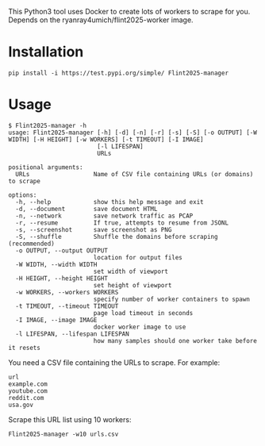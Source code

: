 This Python3 tool uses Docker to create lots of workers to scrape for you.
Depends on the ryanray4umich/flint2025-worker image.
# Installation
```
pip install -i https://test.pypi.org/simple/ Flint2025-manager
```
# Usage
```
$ Flint2025-manager -h
usage: Flint2025-manager [-h] [-d] [-n] [-r] [-s] [-S] [-o OUTPUT] [-W WIDTH] [-H HEIGHT] [-w WORKERS] [-t TIMEOUT] [-I IMAGE]
                         [-l LIFESPAN]
                         URLs

positional arguments:
  URLs                  Name of CSV file containing URLs (or domains) to scrape

options:
  -h, --help            show this help message and exit
  -d, --document        save document HTML
  -n, --network         save network traffic as PCAP
  -r, --resume          If true, attempts to resume from JSONL
  -s, --screenshot      save screenshot as PNG
  -S, --shuffle         Shuffle the domains before scraping (recommended)
  -o OUTPUT, --output OUTPUT
                        location for output files
  -W WIDTH, --width WIDTH
                        set width of viewport
  -H HEIGHT, --height HEIGHT
                        set height of viewport
  -w WORKERS, --workers WORKERS
                        specify number of worker containers to spawn
  -t TIMEOUT, --timeout TIMEOUT
                        page load timeout in seconds
  -I IMAGE, --image IMAGE
                        docker worker image to use
  -l LIFESPAN, --lifespan LIFESPAN
                        how many samples should one worker take before it resets
```
You need a CSV file containing the URLs to scrape. For example:
```
url
example.com
youtube.com
reddit.com
usa.gov
```

Scrape this URL list using 10 workers:
```
Flint2025-manager -w10 urls.csv
```
